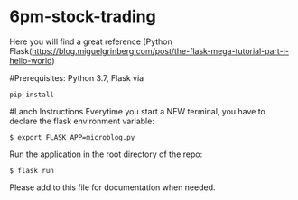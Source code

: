 # 6pm-stock-trading
Here you will find a great reference
[Python Flask(https://blog.miguelgrinberg.com/post/the-flask-mega-tutorial-part-i-hello-world)


#Prerequisites: Python 3.7, Flask via 
```
pip install
```
#Lanch Instructions
Everytime you start a NEW terminal, you have to declare the flask environment variable:
```
$ export FLASK_APP=microblog.py

```
Run the application in the root directory of the repo:
```
$ flask run
```

Please add to this file for documentation when needed.
